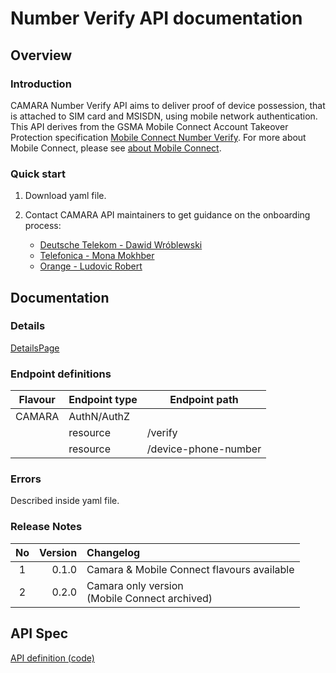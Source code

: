 # Number Verify API documentation

## Overview

### Introduction

CAMARA Number Verify API aims to deliver proof of device possession, that is attached to SIM card and MSISDN, using mobile network authentication. This API derives from the GSMA Mobile Connect Account Takeover Protection specification [Mobile Connect Number Verify](https://www.gsma.com/identity/wp-content/uploads/2022/12/IDY.54-Mobile-Connect-Verified-MSISDN-Definition-and-Technical-Requirements-1.0.pdf).  For more about Mobile Connect, please see [about Mobile Connect](https://mobileconnect.io/).

### Quick start

1. Download yaml file.
2. Contact CAMARA API maintainers to get guidance on the onboarding process:

   * [Deutsche Telekom - Dawid Wróblewski](https://github.com/DT-DawidWroblewski)
   * [Telefonica - Mona Mokhber](https://github.com/monamok)
   * [Orange - Ludovic Robert](https://github.com/bigludo7)
## Documentation

### Details

[DetailsPage](../../documentation/API_documentation/CAMARA/NUMBER_VERIFICATION_API.md)

### Endpoint definitions

|Flavour|Endpoint type|Endpoint path|
|---|---|---|
|CAMARA|AuthN/AuthZ||
||resource|/verify|
||resource|/device-phone-number|

### Errors

Described inside yaml file.

### Release Notes

|No|Version|Changelog|
|:---:|---:|:---|
|1|0.1.0|Camara & Mobile Connect flavours available|
|2|0.2.0|Camara only version<br>(Mobile Connect archived)|

## API Spec

[API definition (code)](../../code/API_definitions/CAMARA/number_verification.yaml)
